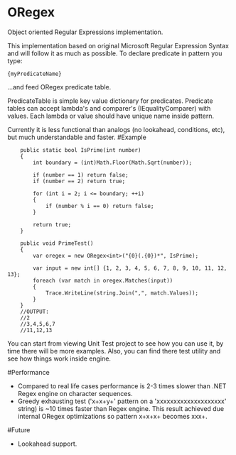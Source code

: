 # ORegex
Object oriented Regular Expressions implementation.

This implementation based on original Microsoft Regular Expression Syntax and will follow it as much as possible.
To declare predicate in pattern you type:

    {myPredicateName}

...and feed ORegex<T> predicate table. 

PredicateTable<T> is simple key value dictionary for predicates.
Predicate tables can accept lambda's and comparer's (IEqualityComparer<T>) with values.
Each lambda or value should have unique name inside pattern.

Currently it is less functional than analogs (no lookahead, conditions, etc), but much understandable and faster.
#Example

        public static bool IsPrime(int number)
        {
            int boundary = (int)Math.Floor(Math.Sqrt(number));

            if (number == 1) return false;
            if (number == 2) return true;

            for (int i = 2; i <= boundary; ++i)
            {
                if (number % i == 0) return false;
            }

            return true;
        }

        public void PrimeTest()
        {
            var oregex = new ORegex<int>("{0}(.{0})*", IsPrime);

            var input = new int[] {1, 2, 3, 4, 5, 6, 7, 8, 9, 10, 11, 12, 13};
            foreach (var match in oregex.Matches(input))
            {
                Trace.WriteLine(string.Join(",", match.Values));
            }
        }
        //OUTPUT:
        //2
        //3,4,5,6,7
        //11,12,13

You can start from viewing Unit Test project to see how you can use it, by time there will be more examples. 
Also, you can find there test utility and see how things work inside engine.

#Performance

- Compared to real life cases performance is 2-3 times slower than .NET Regex engine on character sequences.
- Greedy exhausting test ('x+x+y+' pattern on a 'xxxxxxxxxxxxxxxxxxxx' string) is ~10 times faster than Regex engine. This result achieved due internal ORegex optimizations so pattern x+x+x+ becomes xxx+.

#Future

- Lookahead support.